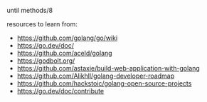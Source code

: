 until methods/8


resources to learn from:
- https://github.com/golang/go/wiki
- https://go.dev/doc/
- https://github.com/aceld/golang
- https://godbolt.org/
- https://github.com/astaxie/build-web-application-with-golang
- https://github.com/Alikhll/golang-developer-roadmap
- https://github.com/hackstoic/golang-open-source-projects
- https://go.dev/doc/contribute
